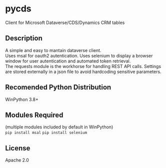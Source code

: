 # pycds
Client for Microsoft Dataverse/CDS/Dynamics CRM tables
## Description
A simple and easy to mantain dataverse client.  
Uses msal for oauth2 autentication. Uses selenium to display a browser window for user autentication and automated token retrieval.  
The requests module is the workhorse for handling REST API calls.
Settings are stored externally in a json file to avoid hardcoding sensitive parameters.  
## Recomended Python Distribution
WinPython 3.8+
## Modules Required
(multiple modules included by default in WinPython)  
`pip install msal`
`pip install selenium`
## License
Apache 2.0
